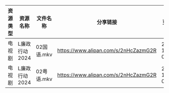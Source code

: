 | 资源类型 | 资源名称      | 文件名称     | 分享链接                                 | 更新时间                |
| ---- | --------- | -------- | ------------------------------------ | ------------------- |
| 电视剧  | L廉政行动2024 | 02国语.mkv | https://www.alipan.com/s/2nHcZazmG2R | 2024-10-23 00:05:43 |
| 电视剧  | L廉政行动2024 | 02粤语.mkv | https://www.alipan.com/s/2nHcZazmG2R | 2024-10-23 00:05:43 |
